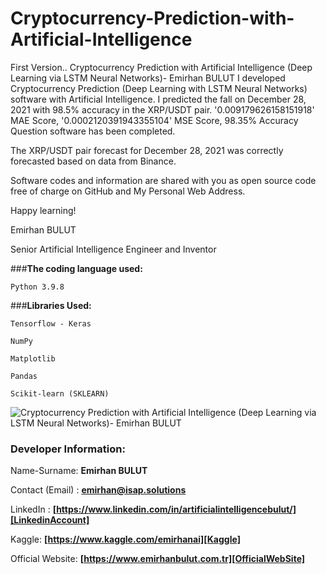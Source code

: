 # **Cryptocurrency-Prediction-with-Artificial-Intelligence**
First Version.. Cryptocurrency Prediction with Artificial Intelligence (Deep Learning via LSTM Neural Networks)- Emirhan BULUT
I developed Cryptocurrency Prediction (Deep Learning with LSTM Neural Networks) software with Artificial Intelligence. I predicted the fall on December 28, 2021 with 98.5% accuracy in the XRP/USDT pair. '0.009179626158151918' MAE Score, '0.0002120391943355104' MSE Score, 98.35% Accuracy Question software has been completed.

The XRP/USDT pair forecast for December 28, 2021 was correctly forecasted based on data from Binance.

Software codes and information are shared with you as open source code free of charge on GitHub and My Personal Web Address.

Happy learning!

Emirhan BULUT

Senior Artificial Intelligence Engineer and Inventor


###**The coding language used:**

`Python 3.9.8`

###**Libraries Used:**

`Tensorflow - Keras`

`NumPy`

`Matplotlib`

`Pandas`

`Scikit-learn (SKLEARN)`

<img class="fit-picture"
     src="https://raw.githubusercontent.com/emirhanai/Cryptocurrency-Prediction-with-Artificial-Intelligence/main/XRP-1%20-%20PREDICTION.png"
     alt="Cryptocurrency Prediction with Artificial Intelligence (Deep Learning via LSTM Neural Networks)- Emirhan BULUT">
     
### **Developer Information:**

Name-Surname: **Emirhan BULUT**

Contact (Email) : **emirhan@isap.solutions**

LinkedIn : **[https://www.linkedin.com/in/artificialintelligencebulut/][LinkedinAccount]**

[LinkedinAccount]: https://www.linkedin.com/in/artificialintelligencebulut/

Kaggle: **[https://www.kaggle.com/emirhanai][Kaggle]**

Official Website: **[https://www.emirhanbulut.com.tr][OfficialWebSite]**

[Kaggle]: https://www.kaggle.com/emirhanai

[OfficialWebSite]: https://www.emirhanbulut.com.tr
